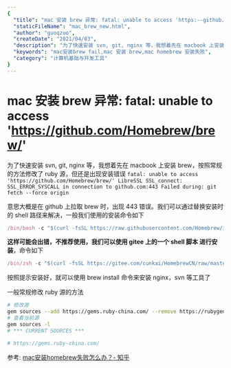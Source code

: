 ```yaml
---
{
  "title": "mac 安装 brew 异常: fatal: unable to access 'https:--github.com-Homebrew-brew-'",
  "staticFileName": "mac_brew_new.html",
  "author": "guoqzuo",
  "createDate": "2021/04/03",
  "description": "为了快速安装 svn, git, nginx 等，我想着先在 macbook 上安装 brew，按照常规的方法修改了 ruby 源，但还是出现安装错误 `fatal: unable to access 'https://github.com/Homebrew/brew/' LibreSSL SSL_connect: SSL_ERROR_SYSCALL in connection to github.com:443 Failed during: git fetch --force origin` ",
  "keywords": "mac安装brew fail,mac 安装 brew,mac homebrew 安装失败",
  "category": "计算机基础与开发工具"
}
---
```

# mac 安装 brew 异常: fatal: unable to access 'https://github.com/Homebrew/brew/'

为了快速安装 svn, git, nginx 等，我想着先在 macbook 上安装 brew，按照常规的方法修改了 ruby 源，但还是出现安装错误 `fatal: unable to access 'https://github.com/Homebrew/brew/' LibreSSL SSL_connect: SSL_ERROR_SYSCALL in connection to github.com:443 Failed during: git fetch --force origin` 

意思大概是在 github 上拉取 brew 时，出现 443 错误。我们可以通过替换安装时的 shell 路径来解决，一般我们使用的安装命令如下
```js
/bin/bash -c "$(curl -fsSL https://raw.githubusercontent.com/Homebrew/install/master/install.sh)"
```
**这样可能会出错，不推荐使用，我们可以使用 gitee 上的一个 shell 脚本 进行安装**，命令如下
```js
/bin/zsh -c "$(curl -fsSL https://gitee.com/cunkai/HomebrewCN/raw/master/Homebrew.sh)"
```

按照提示安装好，就可以使用 brew install 命令来安装 nginx，svn 等工具了

一般常规修改 ruby 源的方法
```bash
# 修改源
gem sources --add https://gems.ruby-china.com/ --remove https://rubygems.org/
# 查看当前源
gem sources -l
# *** CURRENT SOURCES ***

# https://gems.ruby-china.com/
```

参考: [mac安装homebrew失败怎么办？- 知乎](https://www.zhihu.com/question/35928898?sort=created)